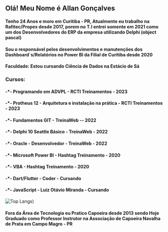 ## Olá! Meu Nome é Allan Gonçalves
#### Tenho 24 Anos e moro em Curitiba - PR, Atualmente eu trabalho na Rafitec/Propex desde 2017, porem no T.I entrei somente em 2021 como um dos Desenvolvedores do ERP da empresa utilizando Delphi (object pascal)
#### Sou o responsável pelos desenvolvimentos e manutenções dos Dashboard`s/Relatórios no Power BI da Filial de Curitiba desde 2020
#### Faculdade: Estou cursando Ciência de Dados na Estácio de Sá
### Cursos: 
#### -*- Programando em ADVPL - RCTI Treinamentos - 2023
#### -*- Protheus 12 - Arquitetura e instalação na prática - RCTI Treinamentos - 2023
#### -*- Fundamentos GIT - TreinaWeb -- 2022
#### -*- Delphi 10 Seattle Básico - TreinaWeb - 2022
#### -*- Oracle - Desenvolvedor - TreinaWeb - 2022
#### -*- Microsoft Power BI - Hashtag Treinamento - 2020
#### -*- VBA - Hashtag Treinamento - 2020
#### -*- Dart/Flutter - Coder - Cursando
#### -*- JavaScript - Luiz Otávio Miranda - Cursando

![Top Langs](https://github-readme-stats.vercel.app/api/top-langs/?username=DreadsTheBoy&hide_progress=true&layout=donut-vertical&size_weight=0.5&count_weight=0.5&theme=dracula))

#### Fora da Área de Tecnologia eu Pratico Capoeira desde 2013 sendo Hoje Graduado como Professor Instrutor na Associação de Capoeira Navalha de Prata em Campo Magro - PR
